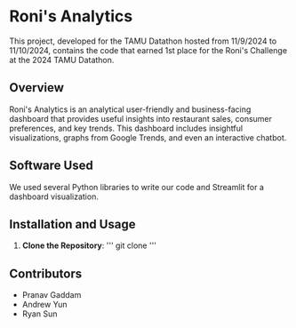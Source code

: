 # Roni's Analytics
This project, developed for the TAMU Datathon hosted from 11/9/2024 to 11/10/2024, contains the code that earned 1st place for the Roni's Challenge at the 2024 TAMU Datathon.

## Overview
Roni's Analytics is an analytical user-friendly and business-facing dashboard that provides useful insights into restaurant sales, consumer preferences, and key trends. This dashboard includes insightful visualizations, graphs from Google Trends, and even an interactive chatbot.

## Software Used
We used several Python libraries to write our code and Streamlit for a dashboard visualization.

## Installation and Usage
1. **Clone the Repository**: ''' git clone '''

## Contributors
- Pranav Gaddam
- Andrew Yun
- Ryan Sun



